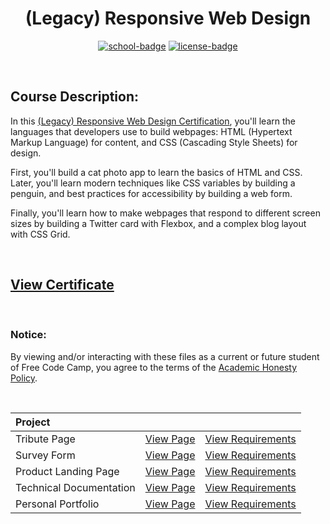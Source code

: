 <div align="center">

# (Legacy) Responsive Web Design

[![school-badge]][course-link]
[![license-badge]][LICENSE]

</div>

<!-- badge info -->
[school-badge]:https://img.shields.io/badge/free_Code_Camp-Responsive_Design-white?labelColor=006400&logo=freeCodeCamp&style=for-the-badge
[course-link]:https://www.freecodecamp.org/learn/responsive-web-design/ "Responsive Web Design"
[license-badge]:https://img.shields.io/github/license/parasiticfrisk/responsive-web-design?color=informational&&style=for-the-badge
[LICENSE]:LICENSE "MIT License"

<br>

## Course Description:
In this [(Legacy) Responsive Web Design Certification][course-link], you'll learn the languages that developers use to build webpages: HTML (Hypertext Markup Language) for content, and CSS (Cascading Style Sheets) for design.

First, you'll build a cat photo app to learn the basics of HTML and CSS. Later, you'll learn modern techniques like CSS variables by building a penguin, and best practices for accessibility by building a web form.

Finally, you'll learn how to make webpages that respond to different screen sizes by building a Twitter card with Flexbox, and a complex blog layout with CSS Grid.

<br>

## [View Certificate](https://raw.githubusercontent.com/parasiticfrisk/responsive-web-design/gh-pages/images/responsive-web-design.jpg?token=GHSAT0AAAAAABWHWQ5MBDISW26JDPI37CAOYWCSGCQ)

<br>

### Notice:
By viewing and/or interacting with these files as a current or future student of Free Code Camp, you agree to the terms of the [Academic Honesty Policy].

<br>

| Project                 |                     |                            |
| :---------------------- | :------------------ | :------------------------- |
| Tribute Page            | [View Page][proj01] | [View Requirements][req01] |
| Survey Form             | [View Page][proj02] | [View Requirements][req02] |
| Product Landing Page    | [View Page][proj03] | [View Requirements][req03] |
| Technical Documentation | [View Page][proj04] | [View Requirements][req04] |
| Personal Portfolio      | [View Page][proj05] | [View Requirements][req05] |


<!-- project quick links -->
[proj01]:https://parasiticfrisk.github.io/responsive-web-design/tribute.html
[proj02]:https://parasiticfrisk.github.io/responsive-web-design/survey.html
[proj03]:https://parasiticfrisk.github.io/responsive-web-design/landing.html
[proj04]:https://parasiticfrisk.github.io/responsive-web-design/tech_doc.html
[proj05]:https://parasiticfrisk.github.io/responsive-web-design/portfolio.html
[req01]:https://www.freecodecamp.org/learn/responsive-web-design/responsive-web-design-projects/build-a-tribute-page "Build a Tribute Page"
[req02]:https://www.freecodecamp.org/learn/responsive-web-design/responsive-web-design-projects/build-a-survey-form "Build a Survey Form"
[req03]:https://www.freecodecamp.org/learn/responsive-web-design/responsive-web-design-projects/build-a-product-landing-page "Build a Product Landing Page"
[req04]:https://www.freecodecamp.org/learn/responsive-web-design/responsive-web-design-projects/build-a-technical-documentation-page "Build a Technical Documentation Page"
[req05]:https://www.freecodecamp.org/learn/responsive-web-design/responsive-web-design-projects/build-a-personal-portfolio-webpage "Build a Personal Portfolio Website"
[Academic Honesty Policy]:../academic_honesty_policy
